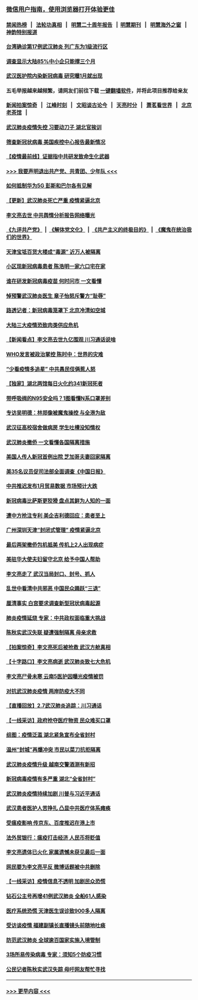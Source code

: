 ### [微信用户指南，使用浏览器打开体验更佳](https://github.com/gfw-breaker/banned-news1/blob/master/indexes/wechat-guide.md?t=0)
#### [禁闻热榜](热点新闻.md?t=0)  &nbsp;&nbsp;|&nbsp;&nbsp; [法轮功真相](https://github.com/gfw-breaker/truth/blob/master/README.md?t=0) &nbsp;&nbsp;|&nbsp;&nbsp; [明慧二十周年报告](https://github.com/gfw-breaker/mh-reports/blob/master/README.md?t=0) &nbsp;&nbsp;|&nbsp;&nbsp;[明慧期刊](https://github.com/gfw-breaker/mh-qikan) &nbsp;&nbsp;|&nbsp;&nbsp; [明慧海外之窗](https://github.com/gfw-breaker/mh-news/blob/master/README.md?t=0) &nbsp;&nbsp;|&nbsp;&nbsp; [神韵特别报道](https://github.com/gfw-breaker/mh-news/blob/master/shenyun.md?t=0)
#### [台湾确诊第17例武汉肺炎 列广东为1级流行区](../pages/nsc413/n11853182.md?t=02081302) 
#### [调查显示大陆85%中小企只能撑三个月](../pages/nsc413/n11853086.md?t=02081302) 
#### [武汉医护院内染新冠病毒 研究曝1月就出现](../pages/nsc413/n11852928.md?t=02081302) 
#### 五毛举报越来越频繁，请网友们前往下载 [一键翻墙软件](https://github.com/gfw-breaker/ssr-accounts)，并将此项目推荐给亲友
#### [新闻拍案惊奇](https://github.com/gfw-breaker/banned-news1/blob/master/pages/link4.md) &nbsp;&nbsp;|&nbsp;&nbsp; [江峰时刻](https://github.com/gfw-breaker/banned-news1/blob/master/pages/link4.md) &nbsp;&nbsp;|&nbsp;&nbsp; [文昭谈古论今](https://github.com/gfw-breaker/banned-news1/blob/master/pages/link4.md) &nbsp;&nbsp;|&nbsp;&nbsp; [天亮时分](https://github.com/gfw-breaker/banned-news1/blob/master/pages/link4.md) &nbsp;&nbsp;|&nbsp;&nbsp; [萧茗看世界](https://github.com/gfw-breaker/banned-news1/blob/master/pages/link4.md) &nbsp;&nbsp;|&nbsp;&nbsp; [北京老茶馆](https://github.com/gfw-breaker/banned-news1/blob/master/pages/link4.md) &nbsp;&nbsp;|&nbsp;&nbsp; 
#### [武汉肺炎疫情失控 习要动刀子 湖北官挨训](../pages/nsc413/n11851103.md?t=02081302) 
#### [筛查新冠状病毒 美国疾控中心报告最新情况](../pages/nsc413/n11853070.md?t=02081302) 
#### [【疫情最前线】证据指中共研发致命生化武器](../pages/nsc413/n11853087.md?t=02081302) 
#### [>>> 我要声明退出共产党、共青团、少年队 <<<](https://github.com/begood0513/goodnews/blob/master/quit/letter.md) 
#### [如何抵制华为5G 彭斯和巴尔各有见解](../pages/nsc413/n11852535.md?t=02081302) 
#### [【更新】武汉肺炎死亡严重 疫情紧逼北京](../pages/nsc413/n11801312.md?t=02081302) 
#### [李文亮去世 中共舆情分析报告网络曝光](../pages/nsc413/n11852868.md?t=02081302) 
#### [《九评共产党》](https://github.com/begood0513/9ping.md/blob/master/README.md) &nbsp;|&nbsp; [《解体党文化》](../../../../jtdwh.md/blob/master/README.md)  &nbsp;|&nbsp; [《共产主义的终极目的》](../../../../gczydzjmd.md/blob/master/README.md) &nbsp;|&nbsp; [《魔鬼在统治我们的世界》](../../../../mgztzwmdsj.md/blob/master/README.md) 
#### [天津宝坻百货大楼成“毒源” 近万人被隔离](../pages/nsc413/n11852839.md?t=02081302) 
#### [小区现新冠病毒患者 陈浩明一家六口宅在家](../pages/nsc413/n11852799.md?t=02081302) 
#### [谁在研发新冠病毒疫苗 何时问市 一文看懂](../pages/nsc413/n11852840.md?t=02081302) 
#### [悼预警武汉肺炎医生 章子怡怒斥警方“耻辱”](../pages/nsc413/n11852148.md?t=02081302) 
#### [路透记者：新冠病毒笼罩下 北京冷清如空城](../pages/nsc413/n11852835.md?t=02081302) 
#### [大陆三大疫情恐致肉类供应危机](../pages/nsc413/n11852769.md?t=02081302) 
#### [【新闻看点】李文亮去世九亿围观 川习通话说啥](../pages/nsc413/n11852360.md?t=02081302) 
#### [WHO发言被政治掌控 陈时中：世界的灾难](../pages/nsc413/n11851740.md?t=02081302) 
#### [“少看疫情多追星” 中共愚民伎俩惹人怒](../pages/nsc413/n11852499.md?t=02081302) 
#### [【独家】湖北两馆每日火化约341新冠死者](../pages/nsc413/n11845444.md?t=02081302) 
#### [带呼吸阀的N95安全吗？1图看懂N系口罩差别](../pages/nsc413/n11846752.md?t=02081302) 
#### [专访吴明德：林郑像被魔鬼操控 与全港为敌](../pages/nsc413/n11852734.md?t=02081302) 
#### [武汉征高校宿舍做病房 学生吐槽没知情权](../pages/nsc413/n11852555.md?t=02081302) 
#### [武汉肺炎撤侨 一文看懂各国隔离措施](../pages/nsc413/n11844216.md?t=02081302) 
#### [美国人传人新冠首例出院 芝加哥夫妻回家隔离](../pages/nsc413/n11852452.md?t=02081302) 
#### [美35名议员促司法部全面调查《中国日报》](../pages/nsc413/n11852435.md?t=02081302) 
#### [中共推迟发布1月贸易数据 市场预计大跌](../pages/nsc413/n11852380.md?t=02081302) 
#### [新冠病毒比萨斯更狡猾 盘点其鲜为人知的一面](../pages/nsc413/n11851114.md?t=02081302) 
#### [遭中方抢注专利 美企吉利德回应：患者至上](../pages/nsc413/n11852037.md?t=02081302) 
#### [广州深圳天津“封闭式管理” 疫情紧逼北京](../pages/nsc413/n11852246.md?t=02081302) 
#### [最后两架撤侨包机抵美 传机上2人出现病症](../pages/nsc413/n11852173.md?t=02081302) 
#### [美驻华大使夫妇留守北京 给予中国人帮助](../pages/nsc413/n11852165.md?t=02081302) 
#### [李文亮走了 武汉当局封口、封号、抓人](../pages/nsc413/n11852108.md?t=02081302) 
#### [乱世中看清中共邪恶 中国民众踊跃“三退”](../pages/nsc413/n11835515.md?t=02081302) 
#### [厘清事实 白宫要求调查新型冠状病毒起源](../pages/nsc413/n11852106.md?t=02081302) 
#### [肺炎疫情延烧 专家：中共政权面临重大挑战](../pages/nsc413/n11851884.md?t=02081302) 
#### [陈秋实武汉失联 疑遭强制隔离 母亲求救](../pages/nsc413/n11851944.md?t=02081302) 
#### [【拍案惊奇】李文亮死后被抢救 武汉方舱真相](../pages/nsc413/n11851958.md?t=02081302) 
#### [【十字路口】李文亮病逝 武汉肺炎致七大危机](../pages/nsc413/n11850690.md?t=02081302) 
#### [李文亮尸骨未寒 云南5医护因曝光疫情被罚](../pages/nsc413/n11851761.md?t=02081302) 
#### [对抗武汉肺炎疫情 两岸防疫大不同](../pages/nsc413/n11846318.md?t=02081302) 
#### [【直播回放】2.7武汉肺炎追踪：川习通话](../pages/nsc413/n11851802.md?t=02081302) 
#### [【一线采访】政府抢夺医疗物资 民众难买口罩](../pages/nsc413/n11851017.md?t=02081302) 
#### [组图：疫情泛滥 湖北紧急宣布全省封村](../pages/nsc413/n11851563.md?t=02081302) 
#### [温州“封城”再爆冲突 市民以菜刀抗拒隔离](../pages/nsc413/n11851538.md?t=02081302) 
#### [武汉肺炎疫情升级 越南交警酒测有新招](../pages/nsc413/n11851632.md?t=02081302) 
#### [新冠病毒疫情有多严重 湖北“全省封村”](../pages/nsc413/n11851296.md?t=02081302) 
#### [武汉肺炎疫情持续加剧 川普与习近平通话](../pages/nsc413/n11851613.md?t=02081302) 
#### [武汉患者医护人苦挣扎 凸显中共医疗体系瘫痪](../pages/nsc413/n11850083.md?t=02081302) 
#### [受瘟疫影响 传京东、百度推迟在港上市](../pages/nsc413/n11851409.md?t=02081302) 
#### [法外贸银行：瘟疫打击经济 人民币将贬值](../pages/nsc413/n11850538.md?t=02081302) 
#### [李文亮遗体已火化 家属遗憾未获见最后一面](../pages/nsc413/n11851128.md?t=02081302) 
#### [网民要为李文亮平反 微博话题被中共删除](../pages/nsc413/n11851177.md?t=02081302) 
#### [【一线采访】疫情信息不透明 加剧民众恐慌](../pages/nsc413/n11850699.md?t=02081302) 
#### [钻石公主号再增41例武汉肺炎 全船61人感染](../pages/nsc413/n11850401.md?t=02081302) 
#### [医疗系统恐慌 天津医生误诊致900多人隔离](../pages/nsc413/n11850609.md?t=02081302) 
#### [受访谈疫情 福建副镇长直播镜头前随地吐痰](../pages/nsc413/n11850758.md?t=02081302) 
#### [防范武汉肺炎 全球逾百国家实施入境管制](../pages/nsc413/n11850557.md?t=02081302) 
#### [3场所易传染病毒 专家：须知5个防疫习惯](../pages/nsc413/n11849662.md?t=02081302) 
#### [公民记者陈秋实武汉失踪 母吁网友帮忙寻找](../pages/nsc413/n11850638.md?t=02081302) 

----
#### [ >>> 更早内容 <<< ](../indexes/nsc413-earlier.md)
